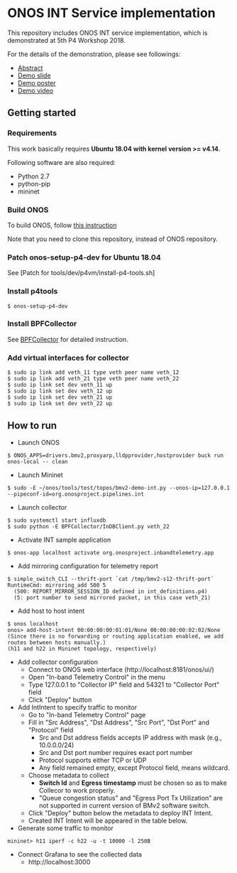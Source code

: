 # ONOS INT Service implementation
This repository includes ONOS INT service implementation, which is demonstrated at 5th P4 Workshop 2018.

For the details of the demonstration, please see followings:
* [Abstract](https://p4.org/assets/P4WS_2018/11_INT-XDP_Abstract.pdf)
* [Demo slide](https://p4.org/assets/P4WS_2018/11_Jonghwan_Hyun_INT-XDP.pdf)
* [Demo poster](https://docs.google.com/presentation/d/1ygeJs0p1Rg5b7hiVtCqT9gOggAJMb8y9N00DNfzWJeI/edit?usp=sharing) 
* [Demo video](https://youtu.be/ZXRef0IhXGM)

## Getting started
### Requirements
This work basically requires **Ubuntu 18.04 with kernel version >= v4.14**.

Following software are also required:
* Python 2.7
* python-pip
* mininet

### Build ONOS
To build ONOS, follow [this instruction](https://github.com/opennetworkinglab/onos#getting-started)

Note that you need to clone this repository, instead of ONOS repository.

### Patch onos-setup-p4-dev for Ubuntu 18.04
See [Patch for tools/dev/p4vm/install-p4-tools.sh]

### Install p4tools
```
$ onos-setup-p4-dev
```

### Install BPFCollector
See [BPFCollector](https://gitlab.com/tunv_ebpf/BPFCollector) for detailed instruction.

### Add virtual interfaces for collector
```
$ sudo ip link add veth_11 type veth peer name veth_12
$ sudo ip link add veth_21 type veth peer name veth_22
$ sudo ip link set dev veth_11 up
$ sudo ip link set dev veth_12 up
$ sudo ip link set dev veth_21 up
$ sudo ip link set dev veth_22 up
```
## How to run
- Launch ONOS
```
$ ONOS_APPS=drivers.bmv2,proxyarp,lldpprovider,hostprovider buck run onos-local -- clean
```
- Launch Mininet
```
$ sudo -E ~/onos/tools/test/topos/bmv2-demo-int.py --onos-ip=127.0.0.1 --pipeconf-id=org.onosproject.pipelines.int
```
- Launch collector
```
$ sudo systemctl start influxdb
$ sudo python -E BPFCollector/InDBClient.py veth_22
```
- Activate INT sample application
```
$ onos-app localhost activate org.onosproject.inbandtelemetry.app
```
- Add mirroring configuration for telemetry report
```
$ simple_switch_CLI --thrift-port `cat /tmp/bmv2-s12-thrift-port`
RuntimeCmd: mirroring_add 500 5
  (500: REPORT_MIRROR_SESSION_ID defined in int_definitions.p4)
  (5: port number to send mirrored packet, in this case veth_21)
```
- Add host to host intent
```
$ onos localhost
onos> add-host-intent 00:00:00:00:01:01/None 00:00:00:00:02:02/None
(Since there is no forwarding or routing application enabled, we add routes between hosts manually.)
(h11 and h22 in Mininet topology, respectively)
```

- Add collector configuration
  - Connect to ONOS web interface (http://localhost:8181/onos/ui/)
  - Open "In-band Telemetry Control" in the menu
  - Type 127.0.0.1 to "Collector IP" field and 54321 to "Collector Port" field
  - Click "Deploy" button
- Add IntIntent to specify traffic to monitor
  - Go to "In-band Telemetry Control" page
  - Fill in "Src Address", "Dst Address", "Src Port", "Dst Port" and "Protocol" field
    - Src and Dst address fields accepts IP address with mask (e.g., 10.0.0.0/24)
    - Src and Dst port number requires exact port number
    - Protocol supports either TCP or UDP
    - Any field remained empty, except Protocol field, means wildcard. 
  - Choose metadata to collect
    - **Switch Id** and **Egress timestamp** must be chosen so as to make Collecor to work properly.
    - "Queue congestion status" and "Egress Port Tx Utilization" are not supported in current version of BMv2 software switch.
  - Click "Deploy" button below the metadata to deploy INT Intent.
  - Created INT Intent will be appeared in the table below.
- Generate some traffic to monitor
```
mininet> h11 iperf -c h22 -u -t 10000 -l 250B
```
- Connect Grafana to see the collected data
  - http://localhost:3000
